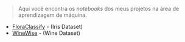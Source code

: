 > Aqui você encontra os *notebooks* dos meus projetos na área de aprendizagem de máquina.

* [FloraClassify](https://github.com/vilelas/ciencia-de-dados/blob/main/Conjunto%20de%20dados%20flor%20Iris/Conjunto%20de%20dados%20flor%20Iris.ipynb) - (Iris Dataset)
* [WineWise](https://github.com/vilelas/ciencia-de-dados/blob/main/Classifica%C3%A7%C3%A3o%20de%20vinho/Wine_KNN.ipynb) - (Wine Dataset)
